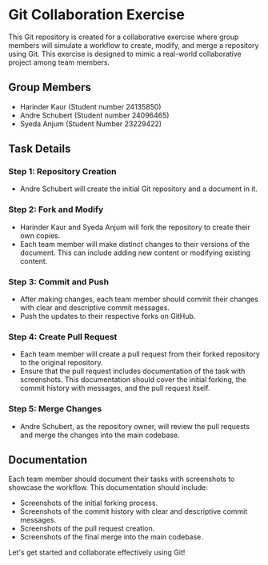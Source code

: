 # Git Collaboration Exercise

This Git repository is created for a collaborative exercise where group members will simulate a workflow to create, modify, and merge a repository using Git. This exercise is designed to mimic a real-world collaborative project among team members.

## Group Members
- Harinder Kaur (Student number 24135850)
- Andre Schubert (Student number 24096465)
- Syeda Anjum (Student Number 23229422)

## Task Details

### Step 1: Repository Creation
- Andre Schubert will create the initial Git repository and a document in it.

### Step 2: Fork and Modify
- Harinder Kaur and Syeda Anjum will fork the repository to create their own copies.
- Each team member will make distinct changes to their versions of the document. This can include adding new content or modifying existing content.

### Step 3: Commit and Push
- After making changes, each team member should commit their changes with clear and descriptive commit messages.
- Push the updates to their respective forks on GitHub.

### Step 4: Create Pull Request
- Each team member will create a pull request from their forked repository to the original repository.
- Ensure that the pull request includes documentation of the task with screenshots. This documentation should cover the initial forking, the commit history with messages, and the pull request itself.

### Step 5: Merge Changes
- Andre Schubert, as the repository owner, will review the pull requests and merge the changes into the main codebase.

## Documentation
Each team member should document their tasks with screenshots to showcase the workflow. This documentation should include:
- Screenshots of the initial forking process.
- Screenshots of the commit history with clear and descriptive commit messages.
- Screenshots of the pull request creation.
- Screenshots of the final merge into the main codebase.

Let's get started and collaborate effectively using Git!
